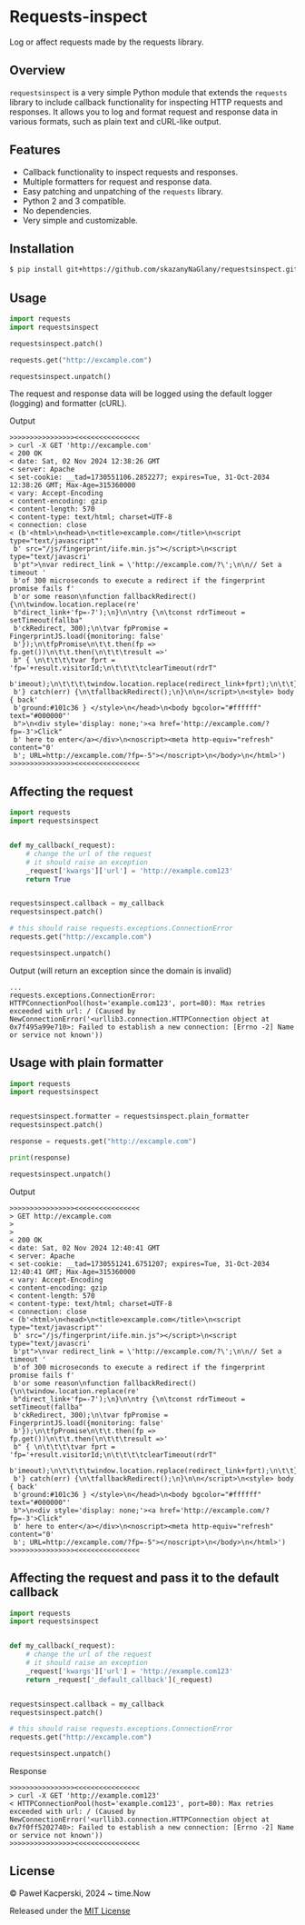 # Requests-inspect

Log or affect requests made by the requests library.

## Overview

`requestsinspect` is a very simple Python module that extends the `requests` library to include callback functionality for inspecting HTTP requests and responses. It allows you to log and format request and response data in various formats, such as plain text and cURL-like output.

## Features

- Callback functionality to inspect requests and responses.
- Multiple formatters for request and response data.
- Easy patching and unpatching of the `requests` library.
- Python 2 and 3 compatible.
- No dependencies.
- Very simple and customizable.

## Installation

```sh
$ pip install git+https://github.com/skazanyNaGlany/requestsinspect.git
```

## Usage

```python
import requests
import requestsinspect

requestsinspect.patch()

requests.get("http://excample.com")

requestsinspect.unpatch()
```

The request and response data will be logged using the default logger (logging) and formatter (cURL).

Output

```
>>>>>>>>>>>>>>>><<<<<<<<<<<<<<<<
> curl -X GET 'http://excample.com'
< 200 OK
< date: Sat, 02 Nov 2024 12:38:26 GMT
< server: Apache
< set-cookie: __tad=1730551106.2852277; expires=Tue, 31-Oct-2034 12:38:26 GMT; Max-Age=315360000
< vary: Accept-Encoding
< content-encoding: gzip
< content-length: 570
< content-type: text/html; charset=UTF-8
< connection: close
< (b'<html>\n<head>\n<title>excample.com</title>\n<script type="text/javascript"'
 b' src="/js/fingerprint/iife.min.js"></script>\n<script type="text/javascri'
 b'pt">\nvar redirect_link = \'http://excample.com/?\';\n\n// Set a timeout '
 b'of 300 microseconds to execute a redirect if the fingerprint promise fails f'
 b'or some reason\nfunction fallbackRedirect() {\n\twindow.location.replace(re'
 b"direct_link+'fp=-7');\n}\n\ntry {\n\tconst rdrTimeout = setTimeout(fallba"
 b'ckRedirect, 300);\n\tvar fpPromise = FingerprintJS.load({monitoring: false'
 b'});\n\tfpPromise\n\t\t.then(fp => fp.get())\n\t\t.then(\n\t\t\tresult =>'
 b" { \n\t\t\t\tvar fprt = 'fp='+result.visitorId;\n\t\t\t\tclearTimeout(rdrT"
 b'imeout);\n\t\t\t\twindow.location.replace(redirect_link+fprt);\n\t\t});\n'
 b'} catch(err) {\n\tfallbackRedirect();\n}\n\n</script>\n<style> body { back'
 b'ground:#101c36 } </style>\n</head>\n<body bgcolor="#ffffff" text="#000000"'
 b">\n<div style='display: none;'><a href='http://excample.com/?fp=-3'>Click"
 b' here to enter</a></div>\n<noscript><meta http-equiv="refresh" content="0'
 b'; URL=http://excample.com/?fp=-5"></noscript>\n</body>\n</html>')
>>>>>>>>>>>>>>>><<<<<<<<<<<<<<<<
```

## Affecting the request

```python
import requests
import requestsinspect


def my_callback(_request):
    # change the url of the request
    # it should raise an exception
    _request['kwargs']['url'] = 'http://example.com123'
    return True


requestsinspect.callback = my_callback
requestsinspect.patch()

# this should raise requests.exceptions.ConnectionError
requests.get("http://excample.com")

requestsinspect.unpatch()
```

Output (will return an exception since the domain is invalid)

```
...
requests.exceptions.ConnectionError: HTTPConnectionPool(host='example.com123', port=80): Max retries exceeded with url: / (Caused by NewConnectionError('<urllib3.connection.HTTPConnection object at 0x7f495a99e710>: Failed to establish a new connection: [Errno -2] Name or service not known'))
```


## Usage with plain formatter

```python
import requests
import requestsinspect


requestsinspect.formatter = requestsinspect.plain_formatter
requestsinspect.patch()

response = requests.get("http://excample.com")

print(response)

requestsinspect.unpatch()
```

Output

```
>>>>>>>>>>>>>>>><<<<<<<<<<<<<<<<
> GET http://excample.com
> 
> 
< 200 OK
< date: Sat, 02 Nov 2024 12:40:41 GMT
< server: Apache
< set-cookie: __tad=1730551241.6751207; expires=Tue, 31-Oct-2034 12:40:41 GMT; Max-Age=315360000
< vary: Accept-Encoding
< content-encoding: gzip
< content-length: 570
< content-type: text/html; charset=UTF-8
< connection: close
< (b'<html>\n<head>\n<title>excample.com</title>\n<script type="text/javascript"'
 b' src="/js/fingerprint/iife.min.js"></script>\n<script type="text/javascri'
 b'pt">\nvar redirect_link = \'http://excample.com/?\';\n\n// Set a timeout '
 b'of 300 microseconds to execute a redirect if the fingerprint promise fails f'
 b'or some reason\nfunction fallbackRedirect() {\n\twindow.location.replace(re'
 b"direct_link+'fp=-7');\n}\n\ntry {\n\tconst rdrTimeout = setTimeout(fallba"
 b'ckRedirect, 300);\n\tvar fpPromise = FingerprintJS.load({monitoring: false'
 b'});\n\tfpPromise\n\t\t.then(fp => fp.get())\n\t\t.then(\n\t\t\tresult =>'
 b" { \n\t\t\t\tvar fprt = 'fp='+result.visitorId;\n\t\t\t\tclearTimeout(rdrT"
 b'imeout);\n\t\t\t\twindow.location.replace(redirect_link+fprt);\n\t\t});\n'
 b'} catch(err) {\n\tfallbackRedirect();\n}\n\n</script>\n<style> body { back'
 b'ground:#101c36 } </style>\n</head>\n<body bgcolor="#ffffff" text="#000000"'
 b">\n<div style='display: none;'><a href='http://excample.com/?fp=-3'>Click"
 b' here to enter</a></div>\n<noscript><meta http-equiv="refresh" content="0'
 b'; URL=http://excample.com/?fp=-5"></noscript>\n</body>\n</html>')
>>>>>>>>>>>>>>>><<<<<<<<<<<<<<<<
```

## Affecting the request and pass it to the default callback

```python
import requests
import requestsinspect


def my_callback(_request):
    # change the url of the request
    # it should raise an exception
    _request['kwargs']['url'] = 'http://example.com123'
    return _request['_default_callback'](_request)


requestsinspect.callback = my_callback
requestsinspect.patch()

# this should raise requests.exceptions.ConnectionError
requests.get("http://excample.com")

requestsinspect.unpatch()
```

Response

```
>>>>>>>>>>>>>>>><<<<<<<<<<<<<<<<
> curl -X GET 'http://example.com123'
< HTTPConnectionPool(host='example.com123', port=80): Max retries exceeded with url: / (Caused by NewConnectionError('<urllib3.connection.HTTPConnection object at 0x7f0ff5202740>: Failed to establish a new connection: [Errno -2] Name or service not known'))
>>>>>>>>>>>>>>>><<<<<<<<<<<<<<<<
```

## License

© Paweł Kacperski, 2024 ~ time.Now

Released under the [MIT License](https://github.com/go-gorm/gorm/blob/master/LICENSE)
